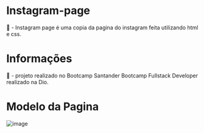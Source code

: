 # Instagram-page
🤩 - Instagram page é uma copia da pagina do instagram feita utilizando html e css.

# Informações
🧠 - projeto realizado no Bootcamp Santander Bootcamp Fullstack Developer realizado na Dio.

# Modelo da Pagina
![image](https://user-images.githubusercontent.com/90631238/176465126-5e93036b-b969-4f5b-b5a2-944e632c0481.png)
